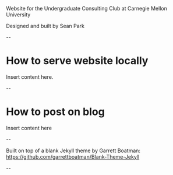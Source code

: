 Website for the Undergraduate Consulting Club at Carnegie Mellon University

Designed and built by Sean Park

--

# How to serve website locally

Insert content here.

--

# How to post on blog

Insert content here


--

Built on top of a blank Jekyll theme by Garrett Boatman: https://github.com/garrettboatman/Blank-Theme-Jekyll

--

